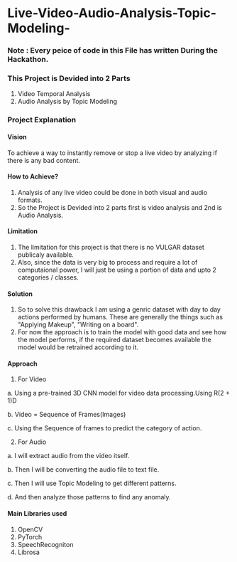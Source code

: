 # Live-Video-Audio-Analysis-Topic-Modeling-
### Note : Every peice of code in this File has written During the Hackathon.
### This Project is Devided into 2 Parts
1. Video Temporal Analysis
2. Audio Analysis by Topic Modeling
### Project Explanation
#### Vision
To achieve a way to instantly remove or stop a live video by analyzing if there is any bad content.
#### How to Achieve?
1. Analysis of any live video could be done in both visual and audio formats.
2. So the Project is Devided into 2 parts first is video analysis and 2nd is Audio Analysis.
#### Limitation
1. The limitation for this project is that there is no VULGAR dataset publicaly available.
2. Also, since the data is very big to process and require a lot of computaional power, I will just be using a portion of data and upto 2 categories / classes.
#### Solution
1. So to solve this drawback I am using a genric dataset with day to day actions performed by humans. These are generally the things such as "Applying Makeup", "Writing on a board".
2. For now the approach is to train the model with good data and see how the model performs, if the required dataset becomes available the model would be retrained according to it.
#### Approach
1. For Video
   
a. Using a pre-trained 3D CNN model for video data processing.Using R(2 + 1)D

b. Video = Sequence of Frames(Images)

c. Using the Sequence of frames to predict the category of action.

2. For Audio
   
a. I will extract audio from the video itself.

b. Then I will be converting the audio file to text file.

c. Then I will use Topic Modeling to get different patterns.

d. And then analyze those patterns to find any anomaly.

#### Main Libraries used
1. OpenCV
2. PyTorch
3. SpeechRecogniton
4. Librosa
